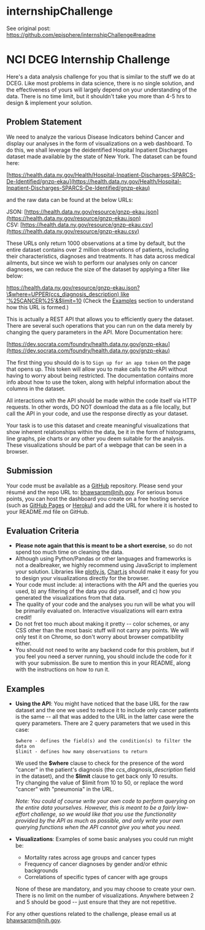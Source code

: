 # internshipChallenge
See original post:
https://github.com/episphere/internshipChallenge#readme

# NCI DCEG Internship Challenge

Here's a data analysis challenge for you that is similar to the stuff we do at DCEG. Like most problems in data science, there is no single solution, and the effectiveness of yours will largely depend on your understanding of the data. There is no time limit, but it shouldn't take you more than 4-5 hrs to design & implement your solution.



## Problem Statement

We need to analyze the various Disease Indicators behind Cancer and display our analyses in the form of visualizations on a web dashboard. To do this, we shall leverage the deidentified Hospital Inpatient Discharges dataset made available by the state of New York. The dataset can be found here: 

[https://health.data.ny.gov/Health/Hospital-Inpatient-Discharges-SPARCS-De-Identified/gnzp-ekau](https://health.data.ny.gov/Health/Hospital-Inpatient-Discharges-SPARCS-De-Identified/gnzp-ekau)

and the raw data can be found at the below URLs:

JSON: [https://health.data.ny.gov/resource/gnzp-ekau.json](https://health.data.ny.gov/resource/gnzp-ekau.json)  
CSV: [https://health.data.ny.gov/resource/gnzp-ekau.csv](https://health.data.ny.gov/resource/gnzp-ekau.csv)

These URLs only return 1000 observations at a time by default, but the entire dataset contains over 2 million observations of patients, including their characteristics, diagnoses and treatments. It has data across medical ailments, but since we wish to perform our analyses only on cancer diagnoses, we can reduce the size of the dataset by applying a filter like below:

[https://health.data.ny.gov/resource/gnzp-ekau.json?\$where=UPPER(ccs_diagnosis_description) like '%25CANCER%25'&\$limit=10](https://health.data.ny.gov/resource/gnzp-ekau.json?\$where=UPPER(ccs_diagnosis_description)%20like%20%27%25CANCER%25%27&\$limit=10)  
(Check the [Examples](#Examples) section to understand how this URL is formed.)

This is actually a REST API that allows you to efficiently query the dataset. There are several such operations that you can run on the data merely by changing the query parameters in the API. More Documentation here:

[https://dev.socrata.com/foundry/health.data.ny.gov/gnzp-ekau](https://dev.socrata.com/foundry/health.data.ny.gov/gnzp-ekau)

The first thing you should do is to `Sign up for an app token` on the page that opens up. This token will allow you to make calls to the API without having to worry about being restricted. The documentation contains more info about how to use the token, along with helpful information about the columns in the dataset. 

All interactions with the API should be made within the code itself via HTTP requests. In other words, DO NOT download the data as a file locally, but call the API in your code, and use the response directly as your dataset.

Your task is to use this dataset and create meaningful visualizations that show inherent relationships within the data, be it in the form of histograms, line graphs, pie charts or any other you deem suitable for the analysis. These visualizations should be part of a webpage that can be seen in a browser.



## Submission
Your code must be available as a [GitHub](https://github.com/) repository. Please send your résumé and the repo URL to: [bhawsarpm@nih.gov](mailto:bhawsarpm@nih.gov).
For serious bonus points, you can host the dashboard you create on a free hosting service (such as [GitHub Pages](https://pages.github.com/) or [Heroku](https://www.heroku.com/)) and add the URL for where it is hosted to your README.md file on GitHub.



## Evaluation Criteria

- **Please note again that this is meant to be a short exercise**, so do not spend too much time on cleaning the data.
- Although using Python/Pandas or other languages and frameworks is not a dealbreaker, we highly recommend using JavaScript to implement your solution. Libraries like [plotly.js](https://plot.ly/javascript/), [Chart.js](https://www.chartjs.org/) should make it easy for you to design your visualizations directly for the browser.
- Your code must include: a) interactions with the API and the queries you used, b) any filtering of the data you did yourself, and c) how you generated the visualizations from that data.
- The quality of your code and the analyses you run will be what you will be primarily evaluated on. Interactive visualizations will earn extra credit!
- Do not fret too much about making it pretty -- color schemes, or any CSS other than the most basic stuff will not carry any points. We will only test it on Chrome, so don't worry about browser compatibility either. 
- You should not need to write any backend code for this problem, but if you feel you need a server running, you should include the code for it with your submission. Be sure to mention this in your README, along with the instructions on how to run it.



## Examples
- **Using the API**: You might have noticed that the base URL for the raw dataset and the one we used to reduce it to include only cancer patients is the same -- all that was added to the URL in the latter case were the query parameters. There are 2 query parameters that we used in this case:

    `$where - defines the field(s) and the condition(s) to filter the data on`  
    `$limit - defines how many observations to return`

    We used the **\$where** clause to check for the presence of the word "cancer" in the patient's diagnosis (the _ccs_diagnosis_description_ field in the dataset), and the **$limit** clause to get back only 10 results.  
    Try changing the value of $limit from 10 to 50, or replace the word "cancer" with "pneumonia" in the URL.

    _Note: You could of course write your own code to perform querying on the entire data yourselves. However, this is meant to be a fairly low-effort challenge, so we would like that you use the functionality provided by the API as much as possible, and only write your own querying functions when the API cannot give you what you need._

- **Visualizations**: Examples of some basic analyses you could run might be:

  - Mortality rates across age groups and cancer types
  - Frequency of cancer diagnoses by gender and/or ethnic backgrounds
  - Correlations of specific types of cancer with age groups

  None of these are mandatory, and you may choose to create your own. There is no limit on the number of visualizations. Anywhere between 2 and 5 should be good -- just ensure that they are not repetitive.

For any other questions related to the challenge, please email us at [bhawsarpm@nih.gov](mailto:bhawsarpm@nih.gov).